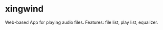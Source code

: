 xingwind
========

Web-based App for playing audio files. Features: file list, play list, equalizer.
